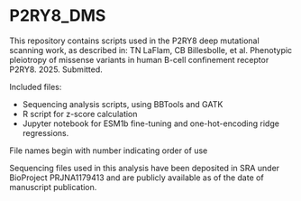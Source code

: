 # P2RY8_DMS

This repository contains scripts used in the P2RY8 deep mutational scanning work, as described in:
TN LaFlam, CB Billesbolle, et al. Phenotypic pleiotropy of missense variants in human B-cell confinement receptor P2RY8. 2025. Submitted. 

Included files: 
- Sequencing analysis scripts, using BBTools and GATK 
- R script for z-score calculation
- Jupyter notebook for ESM1b fine-tuning and one-hot-encoding ridge regressions. 

File names begin with number indicating order of use 

Sequencing files used in this analysis have been deposited in SRA under BioProject PRJNA1179413 and are publicly available as of the date of manuscript publication. 
